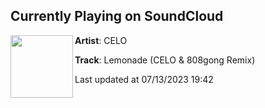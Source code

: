 ## Currently Playing on SoundCloud

[<img align="left" width="100" src="https://i1.sndcdn.com/artworks-rjiyLIa1ZqhMtFyL-TTmofQ-t500x500.jpg">](https://soundcloud.com/officialcelo/lemonade-celo-808gong-remix)

**Artist**: CELO 

**Track**: Lemonade (CELO & 808gong Remix)

Last updated at 07/13/2023 19:42
